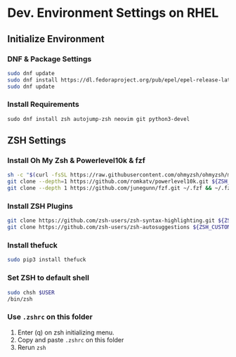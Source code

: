 # Dev. Environment Settings on RHEL

## Initialize Environment
### DNF & Package Settings
```bash
sudo dnf update
sudo dnf install https://dl.fedoraproject.org/pub/epel/epel-release-latest-8.noarch.rpm
sudo dnf update
```

### Install Requirements
```
sudo dnf install zsh autojump-zsh neovim git python3-devel
```

## ZSH Settings

### Install Oh My Zsh & Powerlevel10k & fzf
```bash
sh -c "$(curl -fsSL https://raw.githubusercontent.com/ohmyzsh/ohmyzsh/master/tools/install.sh)"
git clone --depth=1 https://github.com/romkatv/powerlevel10k.git ${ZSH_CUSTOM:-$HOME/.oh-my-zsh/custom}/themes/powerlevel10k
git clone --depth 1 https://github.com/junegunn/fzf.git ~/.fzf && ~/.fzf/install
```

### Install ZSH Plugins
```bash
git clone https://github.com/zsh-users/zsh-syntax-highlighting.git ${ZSH_CUSTOM:-~/.oh-my-zsh/custom}/plugins/zsh-syntax-highlighting
git clone https://github.com/zsh-users/zsh-autosuggestions ${ZSH_CUSTOM:-~/.oh-my-zsh/custom}/plugins/zsh-autosuggestions
```

### Install thefuck
```bash
sudo pip3 install thefuck
```

### Set ZSH to default shell
```zsh
sudo chsh $USER
/bin/zsh
```
### Use `.zshrc` on this folder
1. Enter (q) on zsh initializing menu.
2. Copy and paste `.zshrc` on this folder
3. Rerun `zsh`

